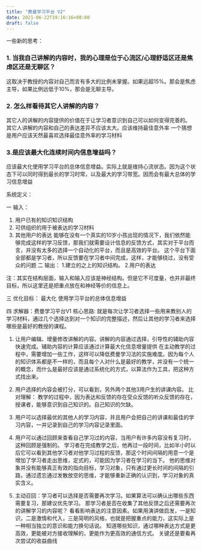 ```yaml
---
title: "费曼学习平台 V2"
date: 2021-06-22T19:16:16+08:00
draft: false
---
```


一些新的思考：

### 1. 当我自己讲解的内容时，我的心理是位于心流区/心理舒适区还是焦虑区还是无聊区？
这取决于教授的内容对自己而言有多大的比例未掌握。如果远超15%。那会是焦虑主导，如果比例远低于10%，那会是无聊主导。

### 2. 怎么样看待其它人讲解的内容？

其它人的讲解的内容提供的价值在于让学习者意识到自己可以如何变得完善的。
其它人讲解的内容和自己的表达差异不应该太大。应该维持最佳意外率
一个猜想是用户应该天然最喜欢选择最佳意外率的学习材料

### 3.是应该最大化连续时间内信息增益吗？
应该最大化使用学习平台的总体信息增益。实际上就是维持心流状态。因为这个状态下可以同时得到最长的学习时常，以及最大的学习带宽。因而会有最大总体的学习信息增益

系统定义：

一 输入：
1. 用户已有的知识知识结构
2. 可供组织的用于被表达的学习材料
3. 其他用户的表达
    能够在没有一个真实的10岁小孩出现的情况下，我们依然能够完成这样的学习反馈，那我们就需要设计信息的反馈方式，其实对于平台而言，并没有太多的选择一个自动化的平台，而且是高效的平台。 这个平台下面全部都是学习者，所以反馈要在学习者中间完成，这样，才能够绕过，没有受众的问题
    二 输出：
    1.建立的之上的知识结构。
    2.用户的表达

注：其实在结构层面，输入和输入应该是神经结构。但是它不可度量，也并非最终目标，所以这里还是把重点放在和神经等价的信息上。

三 优化目标：
最大化 使用学习平台的总体信息增益


四 求解器：费曼学习平台V1
   核心思路: 就是每次让学习者选择一些用来教别人的学习材料，通过几个选择达到对一个知识的完整描述，然后让其他的学习者来选择哪些是最好的教授的课程。
1. 让用户编辑、增量修改讲解的内容。讲解的内容通过选择，引导性的辅助内容快速完成。辅助内容的计算应该通过计算最大化信息增量提供
    在主动教学的过程中，需要增加一些工作，这样可以降低费曼学习法的实施难度。因为每个人的知识体系都是不一样的，而且每个人对什么是最好的教学，并没有一个统一的概念，而什么是最好应该是通过系统化的方式，以算法作为工具，把这种方式找出来。
2. 用户选择的内容会被打分，可以看到，另外两个其他3用户生的讲课内容。
   比对理解：
    教学的过程中，因为表达和反馈的存在受众反馈的听众反馈的存在，授课者，能够意识到自己知识的。自己知识的欠缺。 
3. 用户可以选择最优的其他人的学习内容，并且用户会把自己的讲课和最佳的学习内容，一并记录到自己的学习内容记录里面。

4. 用户可以通过回顾来查看自己学习过的内容，当用户有许多内容没有复习时，这种回顾是强制的。 
   学习者在完成教学之后，他再过一段时间，比如半小时以后它可以看到其他学习者对他学习过程的反馈，那这个时间间隔的用意一个是增加了学习者走出思维，定式的，可能因为学习者在学习的当下。 他的思维对象并没有能够真正有效的指向目标，学习对象，只有通过更长时间的间隔的引路，通过遗忘通过发散放空的思维，才能够重新正确的认识到，学习对象的真实含义。
5. 主动召回：学习者可以选择是否需要再次学习。如果算法可以确认出哪些东西需要复习，那建议优先学习。
    那学习者是否在收集了其他反馈之后还需要再次的讲解学习的内容呢？
    看看影响表达的注意因素。如果用演讲做启发，一是知识，二是激情和代入，三是简明的风格，也就是把握重点的能力，这实际上是一种相当独立的意识和能力换句话说。 知道哪些知识，通过哪种表达方式是更高效，更能被对方接收理解的，更能作为更高效的通信方式。
    关键还是要看再次尝试的收益曲线
